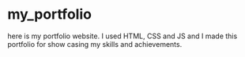# my_portfolio
here is my portfolio website. I used HTML, CSS and JS  and I made this portfolio for show casing my skills and achievements.  

